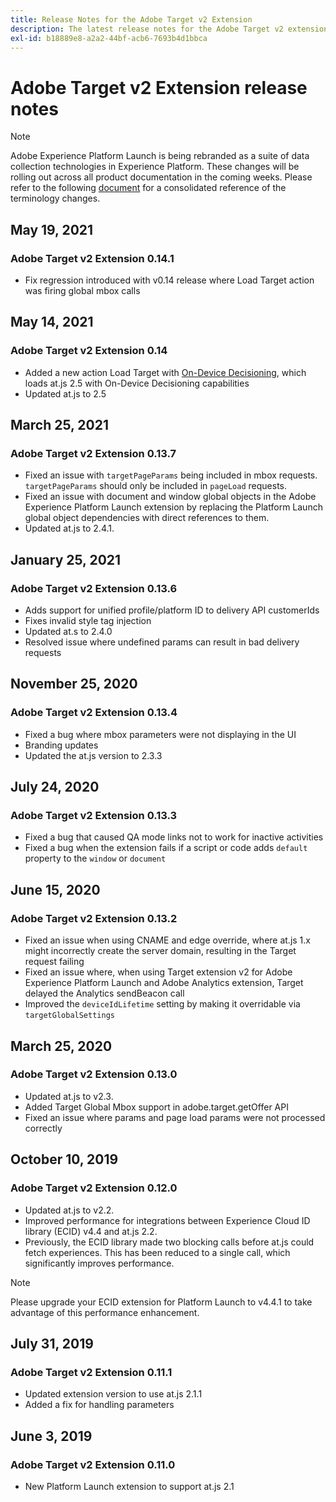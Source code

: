 ```yaml
---
title: Release Notes for the Adobe Target v2 Extension
description: The latest release notes for the Adobe Target v2 extension in Adobe Experience Platform Launch.
exl-id: b18889e8-a2a2-44bf-acb6-7693b4d1bbca
---
```

# Adobe Target v2 Extension release notes

>[!NOTE]
>
>Adobe Experience Platform Launch is being rebranded as a suite of data collection technologies in Experience Platform. These changes will be rolling out across all product documentation in the coming weeks. Please refer to the following [document](../../../launch-name-updates) for a consolidated reference of the terminology changes.

## May 19, 2021

### Adobe Target v2 Extension 0.14.1

- Fix regression introduced with v0.14 release where Load Target action was firing global mbox calls

## May 14, 2021

### Adobe Target v2 Extension 0.14

- Added a new action Load Target with [On-Device Decisioning](https://experienceleague.adobe.com/docs/launch/using/extensions-ref/adobe-extension/targetv2-extension/adobe-target-extension-v2.html?lang=en#load-target-with-on-device-decisioning), which loads at.js 2.5 with On-Device Decisioning capabilities
- Updated at.js to 2.5


## March 25, 2021

### Adobe Target v2 Extension 0.13.7

- Fixed an issue with `targetPageParams` being included in mbox requests. `targetPageParams` should only be included in `pageLoad` requests.
- Fixed an issue with document and window global objects in the Adobe Experience Platform Launch extension by replacing the Platform Launch global object dependencies with direct references to them. 
- Updated at.js to 2.4.1.

## January 25, 2021

### Adobe Target v2 Extension 0.13.6

- Adds support for unified profile/platform ID to delivery API customerIds
- Fixes invalid style tag injection
- Updated at.s to 2.4.0
- Resolved issue where undefined params can result in bad delivery requests

## November 25, 2020

### Adobe Target v2 Extension 0.13.4

- Fixed a bug where mbox parameters were not displaying in the UI
- Branding updates
- Updated the at.js version to 2.3.3

## July 24, 2020

### Adobe Target v2 Extension 0.13.3

- Fixed a bug that caused QA mode links not to work for inactive activities
- Fixed a bug when the extension fails if a script or code adds `default` property to the `window` or `document`

## June 15, 2020

### Adobe Target v2 Extension 0.13.2

- Fixed an issue when using CNAME and edge override, where at.js 1.x might incorrectly create the server domain, resulting in the Target request failing
- Fixed an issue where, when using Target extension v2 for Adobe Experience Platform Launch and Adobe Analytics extension, Target delayed the Analytics sendBeacon call
- Improved the `deviceIdLifetime` setting by making it overridable via `targetGlobalSettings`

## March 25, 2020

### Adobe Target v2 Extension 0.13.0

- Updated at.js to v2.3.
- Added Target Global Mbox support in adobe.target.getOffer API
- Fixed an issue where params and page load params were not processed correctly

## October 10, 2019

### Adobe Target v2 Extension 0.12.0

- Updated at.js to v2.2.
- Improved performance for integrations between Experience Cloud ID library (ECID) v4.4 and at.js 2.2.
- Previously, the ECID library made two blocking calls before at.js could fetch experiences. This has been reduced to a single call, which significantly improves performance.

>[!NOTE]
>Please upgrade your ECID extension for Platform Launch to v4.4.1 to take advantage of this performance enhancement.

## July 31, 2019

### Adobe Target v2 Extension 0.11.1

- Updated extension version to use at.js 2.1.1
- Added a fix for handling parameters

## June 3, 2019

### Adobe Target v2 Extension 0.11.0

- New Platform Launch extension to support at.js 2.1

